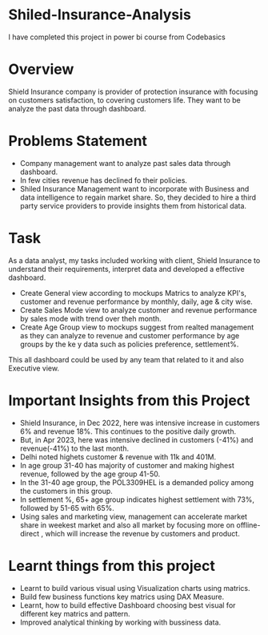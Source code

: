 # Shiled-Insurance-Analysis
I have completed this project in power bi course from Codebasics 

# Overview
Shield Insurance company is provider of protection insurance with focusing on customers satisfaction, to covering customers life. They want to be analyze the past data through dashboard.

# Problems Statement 
- Company management want to analyze past sales data through dashboard.
- In few cities revenue has declined fo their policies.
- Shiled Insurance Management want to incorporate with Business and data intelligence to regain market share.
So, they decided to hire a third party service providers to provide insights them from historical data.

# Task
As a data analyst, my tasks included working with client, Shield Insurance to understand their requirements, interpret data and developed a effective dashboard. 

- Create General view according to mockups Matrics to analyze KPI's, customer and revenue performance by monthly, daily, age & city wise.
- Create Sales Mode view to analyze customer and revenue performance by sales mode with trend over theh month.
- Create Age Group view to mockups suggest from realted management as they can analyze to revenue and customer performance by age groups by the ke y data such as policies preference, settlement%.

This all dashboard could be used by any team that related to it and also Executive view.


# Important Insights from this Project 
- Shield Insurance, in Dec 2022, here was intensive increase in customers 6% and revenue 18%. This continues to the positive daily growth.
- But, in Apr 2023, here was intensive declined in customers (-41%) and revenue(-41%) to the last month.
- Delhi noted highets customer & revenue with 11k and 401M.
- In age group 31-40 has majority of customer and making highest revenue, followed by the age group 41-50.
- In the 31-40 age group, the POL3309HEL is a demanded policy among the customers in this group.
- In settlement %, 65+ age group indicates highest settlement with 73%, followed by 51-65 with 65%.
- Using sales and marketing view, management can accelerate market share in weekest market and also all market by focusing more on offline-direct , which will increase the revenue by customers and product.

# Learnt things from this project
- Learnt to build various visual using Visualization charts using matrics.
- Build few business functions key matrics using DAX Measure.
- Learnt, how to build effective Dashboard choosing best visual for different key matrics and pattern.
- Improved analytical thinking by working with bussiness data.


